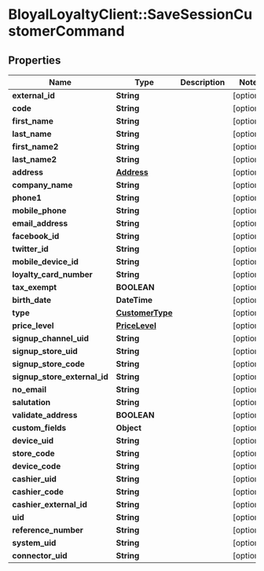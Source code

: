 # BloyalLoyaltyClient::SaveSessionCustomerCommand

## Properties
Name | Type | Description | Notes
------------ | ------------- | ------------- | -------------
**external_id** | **String** |  | [optional] 
**code** | **String** |  | [optional] 
**first_name** | **String** |  | [optional] 
**last_name** | **String** |  | [optional] 
**first_name2** | **String** |  | [optional] 
**last_name2** | **String** |  | [optional] 
**address** | [**Address**](Address.md) |  | [optional] 
**company_name** | **String** |  | [optional] 
**phone1** | **String** |  | [optional] 
**mobile_phone** | **String** |  | [optional] 
**email_address** | **String** |  | [optional] 
**facebook_id** | **String** |  | [optional] 
**twitter_id** | **String** |  | [optional] 
**mobile_device_id** | **String** |  | [optional] 
**loyalty_card_number** | **String** |  | [optional] 
**tax_exempt** | **BOOLEAN** |  | [optional] 
**birth_date** | **DateTime** |  | [optional] 
**type** | [**CustomerType**](CustomerType.md) |  | [optional] 
**price_level** | [**PriceLevel**](PriceLevel.md) |  | [optional] 
**signup_channel_uid** | **String** |  | [optional] 
**signup_store_uid** | **String** |  | [optional] 
**signup_store_code** | **String** |  | [optional] 
**signup_store_external_id** | **String** |  | [optional] 
**no_email** | **String** |  | [optional] 
**salutation** | **String** |  | [optional] 
**validate_address** | **BOOLEAN** |  | [optional] 
**custom_fields** | **Object** |  | [optional] 
**device_uid** | **String** |  | [optional] 
**store_code** | **String** |  | [optional] 
**device_code** | **String** |  | [optional] 
**cashier_uid** | **String** |  | [optional] 
**cashier_code** | **String** |  | [optional] 
**cashier_external_id** | **String** |  | [optional] 
**uid** | **String** |  | [optional] 
**reference_number** | **String** |  | [optional] 
**system_uid** | **String** |  | [optional] 
**connector_uid** | **String** |  | [optional] 

